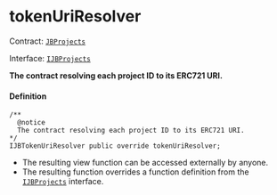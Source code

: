 # tokenUriResolver

Contract: [`JBProjects`](/dev/api/v2/contracts/jbprojects/README.md)

Interface: [`IJBProjects`](/dev/api/v2/interfaces/ijbprojects.md)

**The contract resolving each project ID to its ERC721 URI.**

#### Definition

```
/**
  @notice
  The contract resolving each project ID to its ERC721 URI.
*/
IJBTokenUriResolver public override tokenUriResolver;
```

* The resulting view function can be accessed externally by anyone.
* The resulting function overrides a function definition from the [`IJBProjects`](/dev/api/v2/interfaces/ijbprojects.md) interface.
